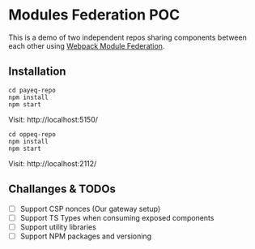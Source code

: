 # Modules Federation POC
This is a demo of two independent repos sharing components between each other using [Webpack Module Federation](https://webpack.js.org/concepts/module-federation/).

## Installation
```
cd payeq-repo
npm install
npm start
```

Visit: http://localhost:5150/

```
cd oppeq-repo
npm install
npm start
```

Visit: http://localhost:2112/

## Challanges & TODOs
- [ ] Support CSP nonces (Our gateway setup)
- [ ] Support TS Types when consuming exposed components
- [ ] Support utility libraries
- [ ] Support NPM packages and versioning
